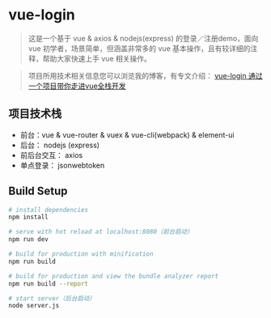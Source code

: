 # vue-login

>  这是一个基于 vue & axios & nodejs(express) 的登录／注册demo，面向 vue 初学者，场景简单，但涵盖非常多的 vue 基本操作，且有较详细的注释，帮助大家快速上手 vue 相关操作。

> 项目所用技术相关信息您可以浏览我的博客，有专文介绍： [vue-login 通过一个项目带你走进vue全栈开发](https://ykloveyxk.github.io/2017/03/21/vue-login-%E9%80%9A%E8%BF%87%E4%B8%80%E4%B8%AA%E9%A1%B9%E7%9B%AE%E5%B8%A6%E4%BD%A0%E8%B5%B0%E8%BF%9Bvue%E5%85%A8%E6%A0%88%E5%BC%80%E5%8F%91/)


## 项目技术栈

* 前台：vue & vue-router & vuex & vue-cli(webpack) & element-ui
* 后台： nodejs (express)
* 前后台交互： axios
* 单点登录： jsonwebtoken

## Build Setup

``` bash
# install dependencies
npm install

# serve with hot reload at localhost:8080（前台启动）
npm run dev

# build for production with minification
npm run build

# build for production and view the bundle analyzer report
npm run build --report

# start server（后台启动）
node server.js
```
